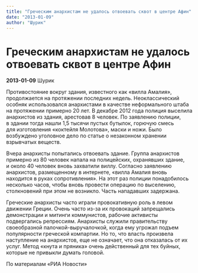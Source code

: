 ```yaml
---
title: "Греческим анархистам не удалось отвоевать сквот в центре Афин"
date: "2013-01-09"
author: "Шурик"
---
```


# Греческим анархистам не удалось отвоевать сквот в центре Афин

**2013-01-09** Шурик

Противостояние вокруг здания, известного как «вилла Амалия», продолжается на протяжении последних недель. Неоклассический особняк использовался анархистами в качестве неформального штаба на протяжении примерно 20 лет. В декабре 2012 года полиция выселила анархистов из здания, арестовав 8 человек. По заявлению полиции, в здании тогда нашли 1,5 тысячи пустых бутылок, горючую смесь для изготовления «коктейля Молотова», маски и ножи. Было возбуждено уголовное дело по статье о незаконном хранении взрывчатых веществ.

Вчера анархисты попытались отвоевать здание. Группа анархистов примерно из 80 человек напала на полицейских, охранявших здание, и около 40 человек вновь захватили виллу. Согласно заявлению анархистов, размещенному в интернете, «вилла Амалия вновь находится в руках сопротивления». На этот раз полиции понадобилось несколько часов, чтобы вновь провести операцию по выселению, столкновений при этом не возникло. Часть нападавших задержана.

Греческие анархисты часто играли провокативную роль в левом движении Греции. Очень часто из-за их провокаций запрещались демонстрации и митинги коммунистов, рабочие активисты подвергались репрессиям. Анархисты служили правительству своеобразной палочкой-выручалочкой, когда ему угрожал подъем популярности греческой компартии. Но то, что власть произвела наступление на анархистов, еще не означает, что она отказалась от их услуг. Метод «кнута и пряника» очень действенный для тех буйных, которые не привыкли думать головой.

По материалам «РИА Новости»